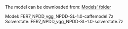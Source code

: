 The model can be downloaded from: [Models' folder](https://drive.google.com/open?id=1Amp9jJSu32tZ_DHe_ljziGzC-fE42Pfg)

Model: FER7_NPDD_vgg_NPDD-SL-1.0-caffemodel.7z<br>
Solverstate: FER7_NPDD_vgg_NPDD-SL-1.0-solverstate.7z
